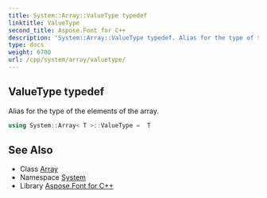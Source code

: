 ```yaml
---
title: System::Array::ValueType typedef
linktitle: ValueType
second_title: Aspose.Font for C++
description: 'System::Array::ValueType typedef. Alias for the type of the elements of the array in C++.'
type: docs
weight: 6700
url: /cpp/system/array/valuetype/
---
```

## ValueType typedef


Alias for the type of the elements of the array.

```cpp
using System::Array< T >::ValueType =  T
```

## See Also

* Class [Array](../)
* Namespace [System](../../)
* Library [Aspose.Font for C++](../../../)
